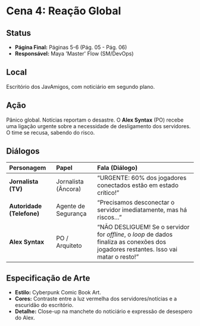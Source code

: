 # Cena 4: Reação Global

## Status
* **Página Final:** Páginas 5-6 (Pág. 05 - Pág. 06)
* **Responsável:** Maya 'Master' Flow (SM/DevOps)

## Local
Escritório dos JavAmigos, com noticiário em segundo plano.

## Ação
Pânico global. Notícias reportam o desastre. O **Alex Syntax** (PO) recebe uma ligação urgente sobre a necessidade de desligamento dos servidores. O time se recusa, sabendo do risco.

## Diálogos
| Personagem | Papel | Fala (Diálogo) |
| :--- | :--- | :--- |
| **Jornalista (TV)** | Jornalista (Âncora) | “URGENTE: 60% dos jogadores conectados estão em estado crítico!” |
| **Autoridade (Telefone)** | Agente de Segurança | “Precisamos desconectar o servidor imediatamente, mas há riscos…” |
| **Alex Syntax** | PO / Arquiteto | “NÃO DESLIGUEM! Se o servidor for *offline*, o *loop* de dados finaliza as conexões dos jogadores restantes. Isso vai matar o resto!” |

## Especificação de Arte
* **Estilo:** Cyberpunk Comic Book Art.
* **Cores:** Contraste entre a luz vermelha dos servidores/notícias e a escuridão do escritório.
* **Detalhe:** Close-up na manchete do noticiário e expressão de desespero do Alex.
